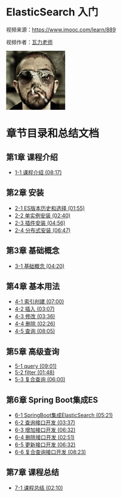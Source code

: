 # ElasticSearch 入门

视频来源：https://www.imooc.com/learn/889

视频作者：[瓦力老师](https://www.imooc.com/t/5646367 "https://www.imooc.com/t/5646367")

![](./doc/img/瓦力老师.jpg)


# 章节目录和总结文档

## 第1章 课程介绍

* [1-1 课程介绍 (08:17)](./doc/1-1_课程介绍.md)

## 第2章 安装

* [2-1 ES版本历史和选择 (01:55)](./doc/2-1_ES版本历史和选择.md)
* [2-2 单实例安装 (02:40)](./doc/2-2_单实例安装.md)
* [2-3 插件安装 (04:56)](./doc/2-3_插件安装.md)
* [2-4 分布式安装 (06:47)](./doc/2-4_分布式安装.md)

## 第3章 基础概念

* [3-1 基础概念 (04:20)](./doc/3-1_基础概念.md)

## 第4章 基本用法

* [4-1 索引创建 (07:00)](./doc/4-1_索引创建.md)
* [4-2 插入 (03:07)](./doc/4-2_插入.md)
* [4-3 修改 (03:36)](./doc/4-3_修改.md)
* [4-4 删除 (02:26)](./doc/4-4_删除.md)
* [4-5 查询 (08:05)](./doc/4-5_查询.md)

## 第5章 高级查询

* [5-1 query (09:01)](./doc/5-1_query.md)
* [5-2 filter (01:48)](./doc/5-2_filter.md)
* [5-3 复合查询 (06:00)](./doc/5-3_复合查询.md)

## 第6章 Spring Boot集成ES

* [6-1 SpringBoot集成ElasticSearch (05:21)](./doc/6-1_SpringBoot集成ElasticSearch.md)
* [6-2 查询接口开发 (03:37)](./doc/6-2_查询接口开发.md)
* [6-3 增加接口开发 (06:32)](./doc/6-3_增加接口开发.md)
* [6-4 删除接口开发 (02:51)](./doc/6-4_删除接口开发.md)
* [6-5 更新接口开发 (06:32)](./doc/6-5_更新接口开发.md)
* [6-6 复合查询接口开发 (08:23)](./doc/6-6_复合查询接口开发.md)

## 第7章 课程总结

* [7-1 课程总结 (02:10)](./doc/7-1_课程总结.md)

